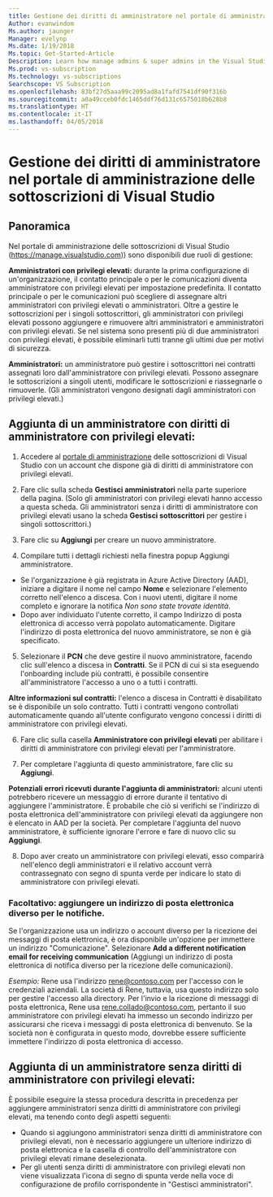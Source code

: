 ```yaml
---
title: Gestione dei diritti di amministratore nel portale di amministrazione delle sottoscrizioni di Visual Studio
Author: evanwindom
Ms.author: jaunger
Manager: evelynp
Ms.date: 1/19/2018
Ms.topic: Get-Started-Article
Description: Learn how manage admins & super admins in the Visual Studio Subscriptions Administrator Portal.
Ms.prod: vs-subscription
Ms.technology: vs-subscriptions
Searchscope: VS Subscription
ms.openlocfilehash: 83bf27d5aaa99c2095ad8a1fafd7541df90f316b
ms.sourcegitcommit: a0a49cceb0fdc1465ddf76d131c6575018b628b8
ms.translationtype: HT
ms.contentlocale: it-IT
ms.lasthandoff: 04/05/2018
---
```

# <a name="managing-administrator-rights-in-the-visual-studio-subscriptions-administrator-portal"></a>Gestione dei diritti di amministratore nel portale di amministrazione delle sottoscrizioni di Visual Studio

## <a name="overview"></a>Panoramica 
Nel portale di amministrazione delle sottoscrizioni di Visual Studio (https://manage.visualstudio.com)) sono disponibili due ruoli di gestione:

**Amministratori con privilegi elevati:** durante la prima configurazione di un'organizzazione, il contatto principale o per le comunicazioni diventa amministratore con privilegi elevati per impostazione predefinita. Il contatto principale o per le comunicazioni può scegliere di assegnare altri amministratori con privilegi elevati o amministratori. Oltre a gestire le sottoscrizioni per i singoli sottoscrittori, gli amministratori con privilegi elevati possono aggiungere e rimuovere altri amministratori e amministratori con privilegi elevati. Se nel sistema sono presenti più di due amministratori con privilegi elevati, è possibile eliminarli tutti tranne gli ultimi due per motivi di sicurezza. 

**Amministratori:** un amministratore può gestire i sottoscrittori nei contratti assegnati loro dall'amministratore con privilegi elevati.  Possono assegnare le sottoscrizioni a singoli utenti, modificare le sottoscrizioni e riassegnarle o rimuoverle.   (Gli amministratori vengono designati dagli amministratori con privilegi elevati.)  

## <a name="adding-an-administrator-with-super-admin-rights"></a>Aggiunta di un amministratore **con** diritti di amministratore con privilegi elevati:

1. Accedere al [portale di amministrazione](https://manage.visualstudio.com) delle sottoscrizioni di Visual Studio con un account che dispone già di diritti di amministratore con privilegi elevati.

2. Fare clic sulla scheda **Gestisci amministratori** nella parte superiore della pagina. (Solo gli amministratori con privilegi elevati hanno accesso a questa scheda.  Gli amministratori senza i diritti di amministratore con privilegi elevati usano la scheda **Gestisci sottoscrittori** per gestire i singoli sottoscrittori.)

3. Fare clic su **Aggiungi** per creare un nuovo amministratore. 

4. Compilare tutti i dettagli richiesti nella finestra popup Aggiungi amministratore.
  - Se l'organizzazione è già registrata in Azure Active Directory (AAD), iniziare a digitare il nome nel campo **Nome** e selezionare l'elemento corretto nell'elenco a discesa. Con i nuovi utenti, digitare il nome completo e ignorare la notifica *Non sono state trovate identità*.
  - Dopo aver individuato l'utente corretto, il campo Indirizzo di posta elettronica di accesso verrà popolato automaticamente. Digitare l'indirizzo di posta elettronica del nuovo amministratore, se non è già specificato.

5. Selezionare il **PCN** che deve gestire il nuovo amministratore, facendo clic sull'elenco a discesa in **Contratti**. Se il PCN di cui si sta eseguendo l'onboarding include più contratti, è possibile consentire all'amministratore l'accesso a uno o a tutti i contratti. 

**Altre informazioni sul contratti:** l'elenco a discesa in Contratti è disabilitato se è disponibile un solo contratto.  Tutti i contratti vengono controllati automaticamente quando all'utente configurato vengono concessi i diritti di amministratore con privilegi elevati.

6. Fare clic sulla casella **Amministratore con privilegi elevati** per abilitare i diritti di amministratore con privilegi elevati per l'amministratore.  

7. Per completare l'aggiunta di questo amministratore, fare clic su **Aggiungi**.

**Potenziali errori ricevuti durante l'aggiunta di amministratori:** alcuni utenti potrebbero ricevere un messaggio di errore durante il tentativo di aggiungere l'amministratore. È probabile che ciò si verifichi se l'indirizzo di posta elettronica dell'amministratore con privilegi elevati da aggiungere non è elencato in AAD per la società. Per completare l'aggiunta del nuovo amministratore, è sufficiente ignorare l'errore e fare di nuovo clic su **Aggiungi**. 

8. Dopo aver creato un amministratore con privilegi elevati, esso comparirà nell'elenco degli amministratori e il relativo account verrà contrassegnato con segno di spunta verde per indicare lo stato di amministratore con privilegi elevati. 

### <a name="optional--add-a-different-notification-email"></a>Facoltativo: aggiungere un indirizzo di posta elettronica diverso per le notifiche.
Se l'organizzazione usa un indirizzo o account diverso per la ricezione dei messaggi di posta elettronica, è ora disponibile un'opzione per immettere un indirizzo "Comunicazione". Selezionare **Add a different notification email for receiving communication** (Aggiungi un indirizzo di posta elettronica di notifica diverso per la ricezione delle comunicazioni). 

*Esempio:* Rene usa l'indirizzo rene@contoso.com per l'accesso con le credenziali aziendali.  La società di Rene, tuttavia, usa questo indirizzo solo per gestire l'accesso alla directory.  Per l'invio e la ricezione di messaggi di posta elettronica, Rene usa rene.collado@contoso.com, pertanto il suo amministratore con privilegi elevati ha immesso un secondo indirizzo per assicurarsi che riceva i messaggi di posta elettronica di benvenuto.  Se la società non è configurata in questo modo, dovrebbe essere sufficiente immettere l'indirizzo di posta elettronica di accesso.

## <a name="adding-an-administrator-without-super-admin-rights"></a>Aggiunta di un amministratore **senza** diritti di amministratore con privilegi elevati:

È possibile eseguire la stessa procedura descritta in precedenza per aggiungere amministratori senza diritti di amministratore con privilegi elevati, ma tenendo conto degli aspetti seguenti:
-  Quando si aggiungono amministratori senza diritti di amministratore con privilegi elevati, non è necessario aggiungere un ulteriore indirizzo di posta elettronica e la casella di controllo dell'amministratore con privilegi elevati rimane deselezionata.
-  Per gli utenti senza diritti di amministratore con privilegi elevati non viene visualizzata l'icona di segno di spunta verde nella voce di configurazione de profilo corrispondente in "Gestisci amministratori".
